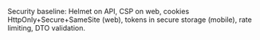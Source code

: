 Security baseline: Helmet on API, CSP on web, cookies HttpOnly+Secure+SameSite (web), tokens in secure storage (mobile), rate limiting, DTO validation.
